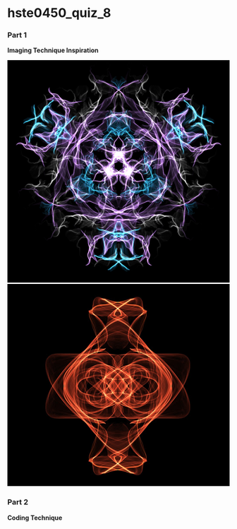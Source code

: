 # hste0450_quiz_8

### Part 1
**Imaging Technique Inspiration**


![Silk example 1](readmeImages/Silk1_0.jpg)
![Silk example 2](readmeImages/Silk2.jpg)


### Part 2
**Coding Technique**
```
```